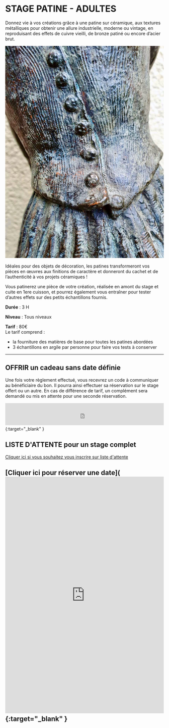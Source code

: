 # STAGE PATINE - ADULTES  
Donnez vie à vos créations grâce à une patine sur céramique, aux textures métalliques pour obtenir une allure industrielle, moderne ou vintage, en reproduisant des effets de cuivre vieilli, de bronze patiné ou encore d’acier brut.  

<img src="/images/patine-poterie-ceramique-atelier-colombes.jpeg" class="image-stage">

Idéales pour des objets de décoration, les patines transformeront vos pièces en œuvres aux finitions de caractère et donneront du cachet et de l’authenticité à vos projets céramiques !  

Vous patinerez une pièce de votre création, réalisée en amont du stage et cuite en 1ere cuisson, et pourrez également vous entraîner pour tester d’autres effets sur des petits échantillons fournis.  

**Durée** : 3 H  

**Niveau** : Tous niveaux  

**Tarif** : 80€  
Le tarif comprend :  
- la fourniture des matières de base pour toutes les patines abordées  
- 3 échantillons en argile par personne pour faire vos tests à conserver  

---
## OFFRIR un cadeau sans date définie
Une fois votre règlement effectué, vous recevrez un code à communiquer au bénéficiaire du bon. Il pourra ainsi effectuer sa réservation sur le stage offert ou un autre. En cas de différence de tarif, un complément sera demandé ou mis en attente pour une seconde réservation.    
<iframe id="haWidget" allowtransparency="true" src="https://www.helloasso.com/associations/fans-de-terre/evenements/bon-cadeau-2023-2024/widget-bouton" style="width: 100%; height: 70px; border: none;"></iframe>{:target="_blank" } 

## LISTE D'ATTENTE pour un stage complet
[Cliquer ici si vous souhaitez vous inscrire sur liste d'attente](https://docs.google.com/forms/d/e/1FAIpQLScDnAGxa7UlusJ0sVcahW_FnYDXCc4BQsAE5W8vGXzb9_z4pg/viewform?entry.1318731939&entry.625861564&entry.1682638982&entry.1661862399&entry.635975601)  

## [Cliquer ici pour réserver une date](<iframe id="haWidget" allowtransparency="true" scrolling="auto" src="https://www.helloasso.com/associations/fans-de-terre/evenements/stages-patine/widget" style="width: 100%; height: 750px; border: none;"></iframe>{:target="_blank" } 
